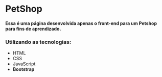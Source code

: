 # PetShop

#### Essa é uma página desenvolvida apenas o front-end para um Petshop para fins de aprendizado.

### Utilizando as tecnologias:
- HTML
- CSS
- JavaScript
- **Bootstrap**
